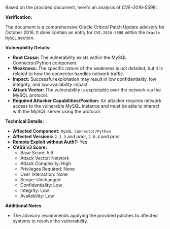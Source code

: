 Based on the provided document, here's an analysis of CVE-2016-5598:

**Verification:**

The document is a comprehensive Oracle Critical Patch Update advisory for October 2016. It does contain an entry for `CVE-2016-5598` within the `Oracle MySQL` section.

**Vulnerability Details:**

*   **Root Cause:** The vulnerability exists within the MySQL Connector/Python component.
*   **Weakness:**  The specific nature of the weakness is not detailed, but it is related to how the connector handles network traffic.
*   **Impact:** Successful exploitation may result in low confidentiality, low integrity, and low availability impact
*   **Attack Vector:** The vulnerability is exploitable over the network via the MySQL protocol.
*   **Required Attacker Capabilities/Position:** An attacker requires network access to the vulnerable MySQL instance and must be able to interact with the MySQL server using the protocol.

**Technical Details:**

*   **Affected Component:**  `MySQL Connector/Python`
*   **Affected Versions:** `2.1.3` and prior, `2.0.4` and prior
*   **Remote Exploit without Auth?:** Yes
*   **CVSS v3 Score:**
     * Base Score: 5.6
     * Attack Vector: Network
     * Attack Complexity: High
     * Privileges Required: None
     * User Interaction: None
     * Scope: Unchanged
     * Confidentiality: Low
     * Integrity: Low
     * Availability: Low

**Additional Notes**

*  The advisory recommends applying the provided patches to affected systems to resolve the vulnerability.
